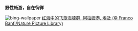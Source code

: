 
**野性畅游，自在徜徉**

![bing-wallpaper](https://www.bing.com/th?id=OHR.SpinnerDolphins_ZH-CN9731341241_1920x1080.jpg)
[红海中的飞旋海豚群, 阿拉姆港, 埃及 (© Franco Banfi/Nature Picture Library)](https://www.bing.com/search?q=%E4%B8%96%E7%95%8C%E6%B5%B7%E8%B1%9A%E6%97%A5&amp;form=hpcapt&amp;mkt=zh-cn)
  